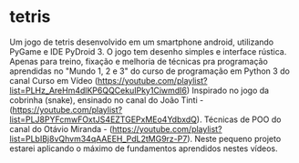 # tetris
Um jogo de tetris desenvolvido em um smartphone android, utilizando PyGame e IDE PyDroid 3. 
O jogo tem desenho simples e interface rústica.
Apenas para treino, fixação e melhoria de técnicas pra programação aprendidas no "Mundo 1, 2 e 3" do curso de programação em Python 3 do canal Curso em Vídeo (https://youtube.com/playlist?list=PLHz_AreHm4dlKP6QQCekuIPky1CiwmdI6)
Inspirado no jogo da cobrinha (snake), ensinado no canal do João Tinti - (https://youtube.com/playlist?list=PLJ8PYFcmwFOxtJS4EZTGEPxMEo4YdbxdQ). Técnicas de POO do canal do Otávio Miranda - (https://youtube.com/playlist?list=PLbIBj8vQhvm34qAAEEH_PdL2tMG9rz-P7). Neste pequeno projeto estarei aplicando o máximo de fundamentos aprendidos nestes vídeos.
